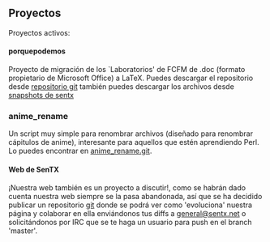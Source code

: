 ## Proyectos

Proyectos activos:

#### porquepodemos

Proyecto de migración de los `Laboratorios' de FCFM de .doc (formato propietario
de Microsoft Office) a LaTeX. Puedes descargar el repositorio desde 
[repositorio git][git] también puedes descargar los archivos desde [snapshots de
sentx][snapshot]

 [git]: http://git.sentx.net/
 [snapshot]: http://snapshot.sentx.net/

### anime_rename

Un script muy simple para renombrar archivos (diseñado para renombrar cápitulos
de anime), interesante para aquellos que estén aprendiendo Perl.  Lo puedes
encontrar en [anime_rename.git][].

 [anime_rename.git]: http://repo.or.cz/w/anime_rename.git

#### Web de SenTX

¡Nuestra web también es un proyecto a discutir!, como se habrán dado cuenta
nuestra web siempre se la pasa abandonada, así que se ha decidido publicar
un repositorio [git] </a> donde se podrá ver como 'evoluciona' nuestra página y
colaborar en ella enviándonos tus diffs a <general@sentx.net> o solicitándonos
por IRC que se te haga un usuario para push en el branch 'master'.
